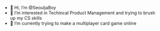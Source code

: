 - 👋 Hi, I’m @SeouljaBoy
- 👀 I’m interested in Techincal Product Management and trying to brush up my CS skills
- 🌱 I’m currently trying to make a multiplayer card game online

